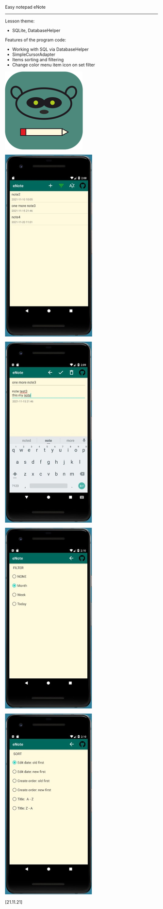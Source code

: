 Easy notepad eNote

----
Lesson theme:
- SQLite, DatabaseHelper

Features of the program code:
- Working with SQL via DatabaseHelper
- SimpleCursorAdapter
- Items sorting and filtering
- Change color menu item icon on set filter

![alt text](big_app_logo.png)

![alt text](Screenshot_1.jpg)

![alt text](Screenshot_2.jpg)

![alt text](Screenshot_3.jpg)

![alt text](Screenshot_4.jpg)

[21.11.21]